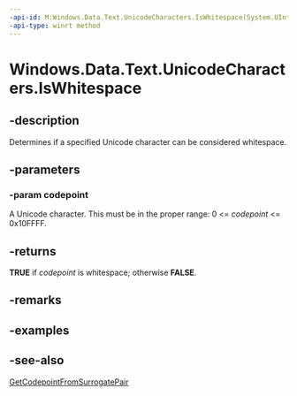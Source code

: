 ----api-id: M:Windows.Data.Text.UnicodeCharacters.IsWhitespace(System.UInt32)
-api-type: winrt method
---<!-- Method syntaxpublic bool IsWhitespace(System.UInt32 codepoint)--># Windows.Data.Text.UnicodeCharacters.IsWhitespace## -descriptionDetermines if a specified Unicode character can be considered whitespace.## -parameters### -param codepointA Unicode character. This must be in the proper range: 0 &lt;= *codepoint* &lt;= 0x10FFFF.## -returns**TRUE** if *codepoint* is whitespace; otherwise **FALSE**.## -remarks## -examples## -see-also[GetCodepointFromSurrogatePair](unicodecharacters_getcodepointfromsurrogatepair.md)